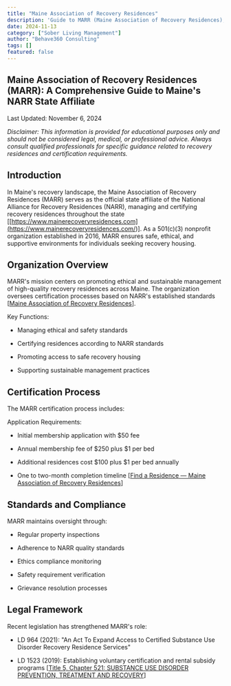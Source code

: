 ```yaml
---
title: "Maine Association of Recovery Residences"
description: 'Guide to MARR (Maine Association of Recovery Residences), Maine''s NARR affiliate. Learn about certification, standards & regulations for ME sober living.'
date: 2024-11-13
category: ["Sober Living Management"]
author: "Behave360 Consulting"
tags: []
featured: false
---
```


## Maine Association of Recovery Residences (MARR): A Comprehensive Guide to Maine's NARR State Affiliate

  
  

Last Updated: November 6, 2024

  
  

 _Disclaimer: This information is provided for educational purposes only and should not be considered legal, medical, or professional advice. Always consult qualified professionals for specific guidance related to recovery residences and certification requirements._

## Introduction

In Maine's recovery landscape, the Maine Association of Recovery Residences (MARR) serves as the official state affiliate of the National Alliance for Recovery Residences (NARR), managing and certifying recovery residences throughout the state [[https://www.mainerecoveryresidences.com](<https://www.mainerecoveryresidences.com/>)]. As a 501(c)(3) nonprofit organization established in 2016, MARR ensures safe, ethical, and supportive environments for individuals seeking recovery housing.

## Organization Overview

MARR's mission centers on promoting ethical and sustainable management of high-quality recovery residences across Maine. The organization oversees certification processes based on NARR's established standards [[Maine Association of Recovery Residences](<https://narronline.org/affiliate/maine-association-of-recovery-residences/>)].

Key Functions:

  * Managing ethical and safety standards

  * Certifying residences according to NARR standards

  * Promoting access to safe recovery housing

  * Supporting sustainable management practices

## Certification Process

The MARR certification process includes:

Application Requirements:

  * Initial membership application with $50 fee

  * Annual membership fee of $250 plus $1 per bed

  * Additional residences cost $100 plus $1 per bed annually

  * One to two-month completion timeline [[Find a Residence — Maine Association of Recovery Residences](<https://www.mainerecoveryresidences.com/certification-1>)]

## Standards and Compliance

MARR maintains oversight through:

  * Regular property inspections

  * Adherence to NARR quality standards

  * Ethics compliance monitoring

  * Safety requirement verification

  * Grievance resolution processes

## Legal Framework

Recent legislation has strengthened MARR's role:

  * LD 964 (2021): "An Act To Expand Access to Certified Substance Use Disorder Recovery Residence Services"

  * LD 1523 (2019): Establishing voluntary certification and rental subsidy programs [[Title 5, Chapter 521: SUBSTANCE USE DISORDER PREVENTION, TREATMENT AND RECOVERY](<https://legislature.maine.gov/statutes/5/title5ch521sec0.html>)]